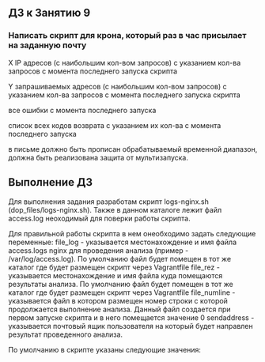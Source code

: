 ## ДЗ к Занятию 9

### Написать скрипт для крона, который раз в час присылает на заданную почту

  X IP адресов (с наибольшим кол-вом запросов) с указанием кол-ва запросов c момента последнего запуска скрипта
  
  Y запрашиваемых адресов (с наибольшим кол-вом запросов) с указанием кол-ва запросов c момента последнего запуска скрипта
  
  все ошибки c момента последнего запуска
  
  список всех кодов возврата с указанием их кол-ва с момента последнего запуска
  
в письме должно быть прописан обрабатываемый временной диапазон, должна быть реализована защита от мультизапуска.

## Выполнение ДЗ
Для выполнения задания разработам скрипт logs-nginx.sh (dop_files/logs-nginx.sh). Также в данном каталоге лежит файл access.log
неоходимый для поверки работы скрипта.

Для правильной работы скрипта в нем онеобходимо задать следующие переменные:
  file_log - указывается местонахождение и имя файла access.logs nginx для проведения анализа (пример - /var/log/access.log). 
  По умолчанию файл будет помещен в тот же каталог где будет размещен скрипт через Vagrantfile
  file_rez - указывается местонахождение и имя файла куда помещаются результаты анализа.
  По умолчанию файл будет помещен в тот же каталог где будет размещен скрипт через Vagrantfile
  file_numline - указывается файл в котором размещен номер строки с которой продолжается выполнение анализа. 
  Данный файл создается при первом запуске скрипта и в него помещается значение 0 
  sendaddress - указывается почтовый ящик пользователя на который будет направлен результат проведенного анализа.
  
  По умолчанию в скрипте указаны следующие значения:
  

  



